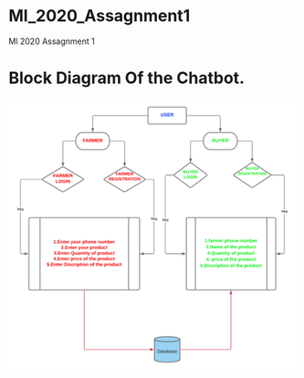 # Ml_2020_Assagnment1
Ml 2020 Assagnment 1

# Block Diagram Of the Chatbot.
![chatbot.png](https://raw.githubusercontent.com/kalesha-shaik/Ml_2020_Assagnment1/main/chatbot.png)
